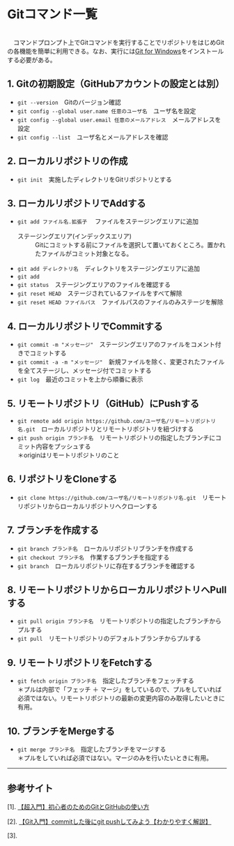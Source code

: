 # Gitコマンド一覧

<br>&emsp;コマンドプロンプト上でGitコマンドを実行することでリポジトリをはじめGitの各機能を簡単に利用できる。なお、実行には[Git for Windows](https://gitforwindows.org/)をインストールする必要がある。</br>

## 1. Gitの初期設定（GitHubアカウントの設定とは別）

- `git --version`　Gitのバージョン確認
- `git config --global user.name 任意のユーザ名`　ユーザ名を設定
- `git config --global user.email 任意のメールアドレス`　メールアドレスを設定
- `git config --list`　ユーザ名とメールアドレスを確認

## 2. ローカルリポジトリの作成

- `git init`　実施したディレクトリをGitリポジトリとする

## 3. ローカルリポジトリでAddする

- `git add ファイル名.拡張子`　 ファイルをステージングエリアに追加
  <dl>
    <dt>ステージングエリア(インデックスエリア)</dt>
    <dd>Gitにコミットする前にファイルを選択して置いておくところ。置かれたファイルがコミット対象となる。</dd>
  </dl>
- `git add ディレクトリ名`　ディレクトリをステージングエリアに追加
- `git add `
- `git status`　ステージングエリアのファイルを確認する
- `git reset HEAD`　ステージされているファイルをすべて解除
- `git reset HEAD ファイルパス`　ファイルパスのファイルのみステージを解除

## 4. ローカルリポジトリでCommitする

- `git commit -m "メッセージ"`　ステージングエリアのファイルをコメント付きでコミットする
- `git commit -a -m "メッセージ"`　新規ファイルを除く、変更されたファイルを全てステージし、メッセージ付でコミットする
- `git log`　最近のコミットを上から順番に表示

## 5. リモートリポジトリ（GitHub）にPushする

- `git remote add origin https://github.com/ユーザ名/リモートリポジトリ名.git`　ローカルリポジトリとリモートリポジトリを紐づけする
- `git push origin ブランチ名`　リモートリポジトリの指定したブランチにコミット内容をプッシュする
  <br>＊originはリモートリポジトリのこと</br>

## 6. リポジトリをCloneする

- `git clone https://github.com/ユーザ名/リモートリポジトリ名.git`　リモートリポジトリからローカルリポジトリへクローンする

## 7. ブランチを作成する

- `git branch ブランチ名`　ローカルリポジトリブランチを作成する
- `git checkout ブランチ名`　作業するブランチを指定する
- `git branch`　ローカルリポジトリに存在するブランチを確認する

## 8. リモートリポジトリからローカルリポジトリへPullする

- `git pull origin ブランチ名`　リモートリポジトリの指定したブランチからプルする
- `git pull`　リモートリポジトリのデフォルトブランチからプルする

## 9. リモートリポジトリをFetchする

- `git fetch origin ブランチ名`　指定したブランチをフェッチする
<br>＊プルは内部で「フェッチ ＋ マージ」をしているので、プルをしていれば必須ではない。リモートリポジトリの最新の変更内容のみ取得したいときに有用。</br>

## 10. ブランチをMergeする

- `git merge ブランチ名`　指定したブランチをマージする
  <br>＊プルをしていれば必須ではない。マージのみを行いたいときに有用。</br>

---

## 参考サイト

[1]. [【超入門】初心者のためのGitとGitHubの使い方](https://tech-blog.rakus.co.jp/entry/20200529/git#2-5-%E3%82%B3%E3%83%BC%E3%83%89%E3%83%AC%E3%83%93%E3%83%A5%E3%83%BC%E3%83%9E%E3%83%BC%E3%82%B8)

[2]. [【Git入門】commitした後にgit pushしてみよう【わかりやすく解説】](https://codelikes.com/git-commit-push/?amp=1)

[3]. []()